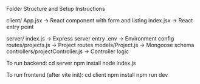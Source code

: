 
Folder Structure and Setup Instructions

client/
  App.jsx        -> React component with form and listing
  index.jsx      -> React entry point

server/
  index.js       -> Express server entry
  .env           -> Environment config
  routes/projects.js         -> Project routes
  models/Project.js          -> Mongoose schema
  controllers/projectController.js -> Controller logic

To run backend:
  cd server
  npm install
  node index.js

To run frontend (after vite init):
  cd client
  npm install
  npm run dev
